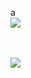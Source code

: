 a
<br>
<a href="https://github.com/nicolassoam">
  <img width="auto" height="auto" align="center" src="https://github-readme-stats.vercel.app/api?username=nicolassoam&show_icons=true&theme=tokyonight&hide_border=true&include_all_commits=true&count_private=true" />
</a>

<br>
<br>

<a href="https://github.com/nicolassoam">
  <img width="auto" height="auto" align="center" src="https://github-readme-stats.vercel.app/api/top-langs/?username=nicolassoam&layout=compact&theme=tokyonight&hide_border=true" />
</a>
